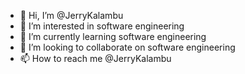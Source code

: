 - 👋 Hi, I’m @JerryKalambu
- 👀 I’m interested in software engineering 
- 🌱 I’m currently learning software engineering
- 💞️ I’m looking to collaborate on software engineering 
- 📫 How to reach me @JerryKalambu

<!---
JerryKalambu/JerryKalambu is a ✨ special ✨ repository because its `README.md` (this file) appears on your GitHub profile.
You can click the Preview link to take a look at your changes.
--->
